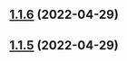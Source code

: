 

## [1.1.6](https://github.com/agence-adeliom/lumberjack-cli/compare/v1.1.5...v1.1.6) (2022-04-29)

## [1.1.5](https://github.com/agence-adeliom/lumberjack-cli/compare/v1.1.4...v1.1.5) (2022-04-29)